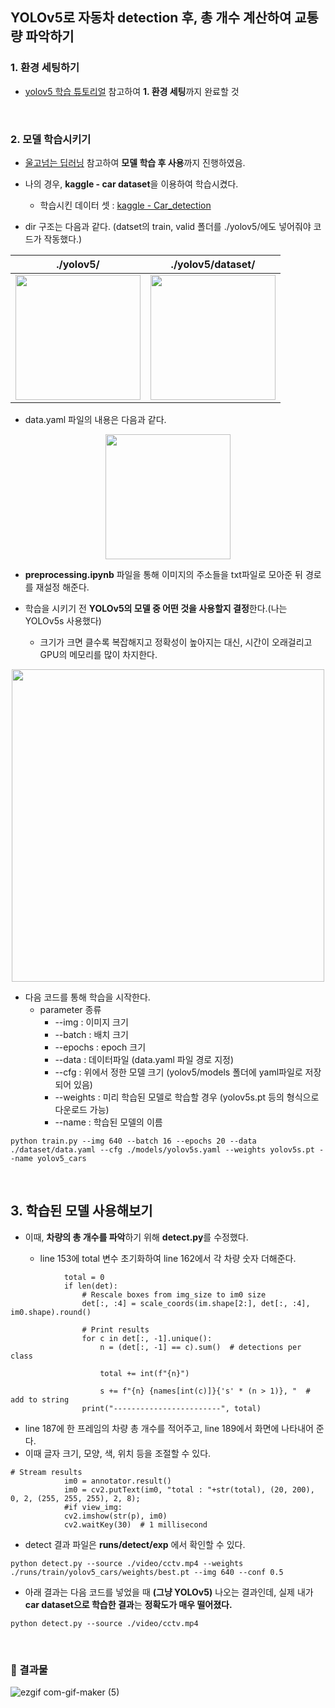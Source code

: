 ## YOLOv5로 자동차 detection 후, 총 개수 계산하여 교통량 파악하기


### 1. 환경 세팅하기
- [yolov5 학습 튜토리얼](https://lynnshin.tistory.com/47) 참고하여 **1. 환경 세팅**까지 완료할 것

<br>

### 2. 모델 학습시키기
- [울고넘는 딥러닝](https://minding-deep-learning.tistory.com/19) 참고하여 **모델 학습 후 사용**까지 진행하였음.

- 나의 경우, **kaggle - car dataset**을 이용하여 학습시켰다.
  - 학습시킨 데이터 셋 : [kaggle - Car_detection](https://www.kaggle.com/datasets/ahmedhaytham/car-detection)


- dir 구조는 다음과 같다. (datset의 train, valid 폴더를 ./yolov5/에도 넣어줘야 코드가 작동했다.)

./yolov5/ | ./yolov5/dataset/
--|--
<img src="https://user-images.githubusercontent.com/53934639/167644914-32e65f66-926b-4179-9207-35f39fab2be1.png" style="width:200px">|<img src="https://user-images.githubusercontent.com/53934639/167645334-7bf2d672-e8aa-46fd-a704-c81eeb4df8fa.png" style="width:200px">



- data.yaml 파일의 내용은 다음과 같다.
<p align="center">
<img src="https://user-images.githubusercontent.com/53934639/167643816-f417389d-e19b-4a56-9e6d-daa2729ee0ad.png" style="width:200px"></p>

- **preprocessing.ipynb** 파일을 통해 이미지의 주소들을 txt파일로 모아준 뒤 경로를 재설정 해준다.

- 학습을 시키기 전 **YOLOv5의 모델 중 어떤 것을 사용할지 결정**한다.(나는 YOLOv5s 사용했다)
  - 크기가 크면 클수록 복잡해지고 정확성이 높아지는 대신, 시간이 오래걸리고 GPU의 메모리를 많이 차지한다.
<p align="center">
<img src="https://user-images.githubusercontent.com/53934639/167777596-aa4a2a1a-83dd-44a3-a9e2-68348f01ef8c.png" style="width:500px"></p>



- 다음 코드를 통해 학습을 시작한다.
  - parameter 종류
    - --img : 이미지 크기
    - --batch : 배치 크기
    - --epochs : epoch 크기
    - --data : 데이터파일 (data.yaml 파일 경로 지정)
    - --cfg : 위에서 정한 모델 크기 (yolov5/models 폴더에 yaml파일로 저장되어 있음)
    - --weights : 미리 학습된 모델로 학습할 경우 (yolov5s.pt 등의 형식으로 다운로드 가능)
    - --name : 학습된 모델의 이름

```
python train.py --img 640 --batch 16 --epochs 20 --data ./dataset/data.yaml --cfg ./models/yolov5s.yaml --weights yolov5s.pt --name yolov5_cars 
```




<br>

## 3. 학습된 모델 사용해보기

- 이때, **차량의 총 개수를 파악**하기 위해 **detect.py**를 수정했다.

  - line 153에 total 변수 초기화하여 line 162에서 각 차량 숫자 더해준다.

```
            total = 0
            if len(det):
                # Rescale boxes from img_size to im0 size
                det[:, :4] = scale_coords(im.shape[2:], det[:, :4], im0.shape).round()

                # Print results
                for c in det[:, -1].unique():
                    n = (det[:, -1] == c).sum()  # detections per class
                    
                    total += int(f"{n}")

                    s += f"{n} {names[int(c)]}{'s' * (n > 1)}, "  # add to string
                print("------------------------", total)
```
  - line 187에 한 프레임의 차량 총 개수를 적어주고, line 189에서 화면에 나타내어 준다.
  - 이때 글자 크기, 모양, 색, 위치 등을 조절할 수 있다.

```
# Stream results
            im0 = annotator.result()
            im0 = cv2.putText(im0, "total : "+str(total), (20, 200), 0, 2, (255, 255, 255), 2, 8);
            #if view_img:
            cv2.imshow(str(p), im0)
            cv2.waitKey(30)  # 1 millisecond
```


- detect 결과 파일은 **runs/detect/exp** 에서 확인할 수 있다.

```
python detect.py --source ./video/cctv.mp4 --weights ./runs/train/yolov5_cars/weights/best.pt --img 640 --conf 0.5 
```

- 아래 결과는 다음 코드를 넣었을 때 **(그냥 YOLOv5)** 나오는 결과인데, 실제 내가 **car dataset으로 학습한 결과**는 **정확도가 매우 떨어졌다.**

```
python detect.py --source ./video/cctv.mp4
```

<br>

### 🙂 결과물

![ezgif com-gif-maker (5)](https://user-images.githubusercontent.com/53934639/167776033-0862dbe2-c10d-417a-b104-db6fff6301e4.gif)


